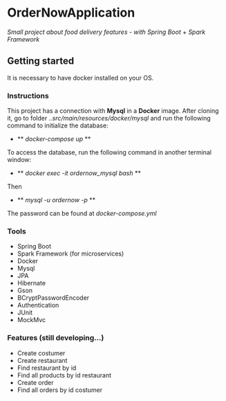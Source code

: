 # OrderNowApplication
*Small project about food delivery features - with Spring Boot + Spark Framework*

## Getting started

It is necessary to have docker installed on your OS.

### Instructions

This project has a connection with **Mysql** in a **Docker** image.
After cloning it, go to folder *..src/main/resources/docker/mysql* and run the following command to initialize the database:
* ** *docker-compose up* **

To access the database, run the following command in another terminal window:
* ** *docker exec -it ordernow_mysql bash* **

Then

* ** *mysql -u ordernow -p* **

The password can be found at *docker-compose.yml*

### Tools
* Spring Boot
* Spark Framework (for microservices)
* Docker
* Mysql
* JPA
* Hibernate
* Gson
* BCryptPasswordEncoder
* Authentication
* JUnit
* MockMvc

### Features (still developing...)
* Create costumer
* Create restaurant
* Find restaurant by id
* Find all products by id restaurant
* Create order
* Find all orders by id costumer
